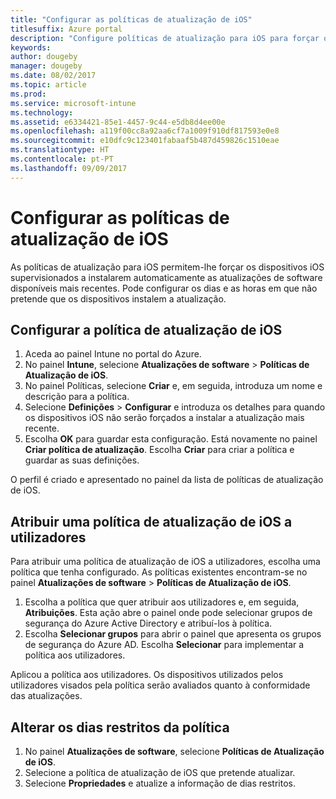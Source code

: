 ```yaml
---
title: "Configurar as políticas de atualização de iOS"
titlesuffix: Azure portal
description: "Configure políticas de atualização para iOS para forçar os dispositivos iOS supervisionados a instalarem automaticamente as atualizações de software disponíveis mais recentes."
keywords: 
author: dougeby
manager: dougeby
ms.date: 08/02/2017
ms.topic: article
ms.prod: 
ms.service: microsoft-intune
ms.technology: 
ms.assetid: e6334421-85e1-4457-9c44-e5db8d4ee00e
ms.openlocfilehash: a119f00cc8a92aa6cf7a1009f910df817593e0e8
ms.sourcegitcommit: e10dfc9c123401fabaaf5b487d459826c1510eae
ms.translationtype: HT
ms.contentlocale: pt-PT
ms.lasthandoff: 09/09/2017
---
```

# <a name="configure-ios-update-policies"></a>Configurar as políticas de atualização de iOS
As políticas de atualização para iOS permitem-lhe forçar os dispositivos iOS supervisionados a instalarem automaticamente as atualizações de software disponíveis mais recentes. Pode configurar os dias e as horas em que não pretende que os dispositivos instalem a atualização.

## <a name="configure-the-ios-update-policy"></a>Configurar a política de atualização de iOS
1. Aceda ao painel Intune no portal do Azure.
2. No painel **Intune**, selecione **Atualizações de software** > **Políticas de Atualização de iOS**.
4. No painel Políticas, selecione **Criar** e, em seguida, introduza um nome e descrição para a política.
5. Selecione **Definições** > **Configurar** e introduza os detalhes para quando os dispositivos iOS não serão forçados a instalar a atualização mais recente.
6. Escolha **OK** para guardar esta configuração. Está novamente no painel **Criar política de atualização**. Escolha **Criar** para criar a política e guardar as suas definições.

O perfil é criado e apresentado no painel da lista de políticas de atualização de iOS.

## <a name="assign-an-ios-update-policy-to-users"></a>Atribuir uma política de atualização de iOS a utilizadores
Para atribuir uma política de atualização de iOS a utilizadores, escolha uma política que tenha configurado. As políticas existentes encontram-se no painel **Atualizações de software** > **Políticas de Atualização de iOS**.
1. Escolha a política que quer atribuir aos utilizadores e, em seguida, **Atribuições**. Esta ação abre o painel onde pode selecionar grupos de segurança do Azure Active Directory e atribuí-los à política.
2. Escolha **Selecionar grupos** para abrir o painel que apresenta os grupos de segurança do Azure AD. Escolha **Selecionar** para implementar a política aos utilizadores.

Aplicou a política aos utilizadores. Os dispositivos utilizados pelos utilizadores visados pela política serão avaliados quanto à conformidade das atualizações.

## <a name="change-the-restricted-days-for-the-policy"></a>Alterar os dias restritos da política
1. No painel **Atualizações de software**, selecione **Políticas de Atualização de iOS**.
2. Selecione a política de atualização de iOS que pretende atualizar.
3. Selecione **Propriedades** e atualize a informação de dias restritos.
